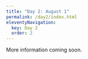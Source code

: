 ```yaml
---
title: "Day 2: August 1"
permalink: /day2/index.html
eleventyNavigation:
  key: Day 2
  order: 2
---
```

More information coming soon.
